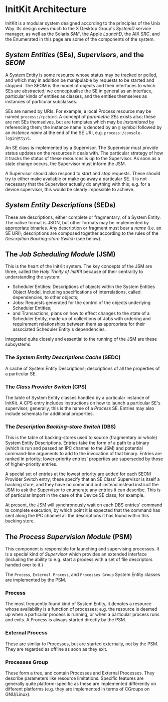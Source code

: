InitKit Architecture
====================

InitKit is a modular system designed according to the principles of the Unix
Way. Its design owes much to the X Desktop Group's *SystemD* service manager,
as well as the Solaris *SMF*, the Apple *LaunchD*, the AIX *SRC*, and the 
Enumerated in this page are some of the components of the system.

*System Entities* (SEs), *Supervisors*, and the *SEOM*
-----------------------------------------------------

A System Entity is some resource whose status may be tracked or polled, and
which may in addition be manipulable by requests to be started and stopped. The
SEOM is the model of objects and their interfaces to which SEs are
abstracted; we conceptualise the SE in general as an interface, particular kinds
of entities as classes, and the entities themselves as instances of particular
subclasses.

SEs are named by URIs. For example, a local Process resource may be named
`process:/rpcbind`. A concept of *parametric SEs* exists also; these are not SEs
themselves, but are templates which may be *instantiated* by referencing them;
the instance name is denoted by an `@` symbol followed by an *instance name* at
the end of the SE URI, e.g. `process:/console-login@ttyv1`.

An SE class is implemented by a Supervisor. The Supervisor must
provide status updates on the resources it deals with. The particular strategy
of how it tracks the status of these resources is up to the Supervisor. As soon
as a state change occurs, the Supervisor must inform the JSM.

A Supervisor should also respond to *start* and *stop* requests. These should
try to either make available or make go away a particular SE. It is not
necessary that the Supervisor actually do anything with this; e.g. for a device
supervisor, this would be clearly impossible to achieve. 

*System Entity Descriptions* (SEDs)
-----------------------------------

These are descriptions, either complete or fragmentary, of a System Entity. The
native format is JSON, but other formats may be implemented by appropriate
binaries. Any description or fragment must bear a *name* (i.e. an SE URI);
descriptions are composed together according to the rules of the *Description
Backing-store Switch* (see below).

The *Job Scheduling Module* (JSM)
---------------------------------

This is the heart of the InitKit system. The key concepts of the JSM are three,
called the *Holy Trinity of InitKit* because of their centrality to
understanding the system:

- Scheduler Entities: Descriptions of objects within the System Entities Object
  Model, including specifications of interrelations, called dependencies, to
  other objects;
- Jobs: Requests generated for the control of the objects underlying Scheduler
  Entities;
- and Transactions, plans on how to effect changes to the state of a Scheduler
  Entity, made up of collections of Jobs with ordering and requirement
  relationships between them as appropriate for their associated Scheduler
  Entity's dependencies.

Integrated quite closely and essential to the running of the JSM are these
subsystems:

### The *System Entity Descriptions Cache* (SEDC)

A cache of System Entity Descriptions; descriptions of all the properties of a
particular SE.

### The *Class Provider Switch* (CPS)

The table of System Entity classes handled by a particular instance of InitKit.
A CPS entry includes instructions on how to launch a particular SE's supervisor;
generally, this is the name of a *Process* SE. Entries may also include schemata
for additional properties.

### The *Description Backing-store Switch* (DBS)

This is the table of backing-stores used to source (fragmentary or whole) System
Entity Descriptions. Entries take the form of a path to a binary (which is run
and passed an IPC channel to the JSM) and potential command-line arguments to
add to the invocation of that binary. Entries are ranked in priority;
lower-priority entries' properties are superseded by those of higher-priority
entries.

A special set of entries at the lowest priority are added for each SEOM Provider
Switch entry; these specify that an SE Class' Supervisor is itself a backing
store, and they have no command but instead instead instruct the JSM to ask the
Supervisor to enumerate any entries it can describe. This is of particular
import in the case of the Device SE class, for example.

At present, the JSM will synchronously wait on each DBS entries' command to
complete execution, by which point it is expected that the command has sent
along the IPC channel all the descriptions it has found within this backing
store.

The *Process Supervision Module* (PSM)
--------------------------------------

This component is responsible for launching and supervising processes. It is a
special kind of *Supervisor* which provides an extended interface (including the
ability to e.g. start a process with a set of file descriptors handed over to
it.)

The `Process`, `External Process`, and `Processes Group` System Entity classes
are implemented by the PSM.

### Process

The most frequently found kind of System Entity, it denotes a resource whose
availability is a function of processes; e.g. the resource is deemed up when a
particular process is running, or when a particular process runs and exits. A
Process is always started directly by the PSM.

### External Process

These are similar to Processes, but are started externally, not by the PSM. They
are regarded as offline as soon as they exit.

### Processes Group

These form a tree, and contain Processes and External Processes. They describe
parameters like resource limitations. Specific features are generally
quite platform-specific as these are implemented differently on different
platforms (e.g. they are implemented in terms of CGroups on GNU/Linux).